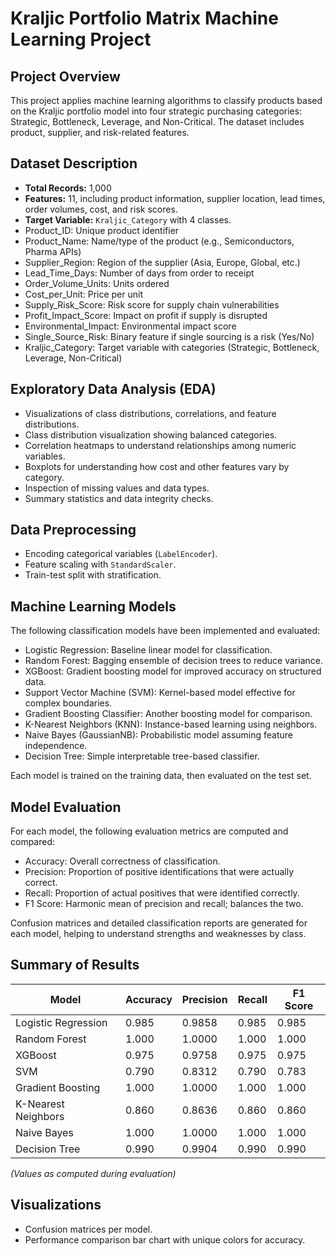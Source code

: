 # Kraljic Portfolio Matrix Machine Learning Project

## Project Overview

This project applies machine learning algorithms to classify products based on the Kraljic portfolio model into four strategic purchasing categories: Strategic, Bottleneck, Leverage, and Non-Critical. The dataset includes product, supplier, and risk-related features.

## Dataset Description

- **Total Records:** 1,000
- **Features:** 11, including product information, supplier location, lead times, order volumes, cost, and risk scores.
- **Target Variable:** `Kraljic_Category` with 4 classes.
- Product_ID: Unique product identifier
- Product_Name: Name/type of the product (e.g., Semiconductors, Pharma APIs)
- Supplier_Region: Region of the supplier (Asia, Europe, Global, etc.)
- Lead_Time_Days: Number of days from order to receipt
- Order_Volume_Units: Units ordered
- Cost_per_Unit: Price per unit
- Supply_Risk_Score: Risk score for supply chain vulnerabilities
- Profit_Impact_Score: Impact on profit if supply is disrupted
- Environmental_Impact: Environmental impact score
- Single_Source_Risk: Binary feature if single sourcing is a risk (Yes/No)
- Kraljic_Category: Target variable with categories (Strategic, Bottleneck, Leverage, Non-Critical)

## Exploratory Data Analysis (EDA)

- Visualizations of class distributions, correlations, and feature distributions.
- Class distribution visualization showing balanced categories.
- Correlation heatmaps to understand relationships among numeric variables.
- Boxplots for understanding how cost and other features vary by category.
- Inspection of missing values and data types.
- Summary statistics and data integrity checks.

## Data Preprocessing

- Encoding categorical variables (`LabelEncoder`).
- Feature scaling with `StandardScaler`.
- Train-test split with stratification.

## Machine Learning Models

The following classification models have been implemented and evaluated:

- Logistic Regression: Baseline linear model for classification.
- Random Forest: Bagging ensemble of decision trees to reduce variance.
- XGBoost: Gradient boosting model for improved accuracy on structured data.
- Support Vector Machine (SVM): Kernel-based model effective for complex boundaries.
- Gradient Boosting Classifier: Another boosting model for comparison.
- K-Nearest Neighbors (KNN): Instance-based learning using neighbors.
- Naive Bayes (GaussianNB): Probabilistic model assuming feature independence.
- Decision Tree: Simple interpretable tree-based classifier.

Each model is trained on the training data, then evaluated on the test set.

## Model Evaluation

For each model, the following evaluation metrics are computed and compared:

- Accuracy: Overall correctness of classification.
- Precision: Proportion of positive identifications that were actually correct.
- Recall: Proportion of actual positives that were identified correctly.
- F1 Score: Harmonic mean of precision and recall; balances the two.

Confusion matrices and detailed classification reports are generated for each model, helping to understand strengths and weaknesses by class.

## Summary of Results

| Model                | Accuracy | Precision | Recall | F1 Score |
|----------------------|----------|-----------|--------|----------|
| Logistic Regression   | 0.985    | 0.9858    | 0.985  | 0.985    |
| Random Forest        | 1.000    | 1.0000    | 1.000  | 1.000    |
| XGBoost              | 0.975    | 0.9758    | 0.975  | 0.975    |
| SVM                  | 0.790    | 0.8312    | 0.790  | 0.783    |
| Gradient Boosting    | 1.000    | 1.0000    | 1.000  | 1.000    |
| K-Nearest Neighbors  | 0.860    | 0.8636    | 0.860  | 0.860    |
| Naive Bayes          | 1.000    | 1.0000    | 1.000  | 1.000    |
| Decision Tree        | 0.990    | 0.9904    | 0.990  | 0.990    |

*(Values as computed during evaluation)*

## Visualizations

- Confusion matrices per model.
- Performance comparison bar chart with unique colors for accuracy.





